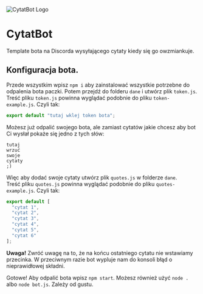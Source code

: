 ![CytatBot Logo](https://i.imgur.com/DHBJAGr.png)
# CytatBot
Template bota na Discorda wysyłającego cytaty kiedy się go owzmiankuje.

## Konfiguracja bota.
Przede wszystkim wpisz `npm i` aby zainstalować wszystkie potrzebne do odpalenia bota paczki. Potem przejdź do folderu `dane` i utwórz plik `token.js`.<br>
Treść pliku `token.js` powinna wyglądać podobnie do pliku `token-example.js`. Czyli tak:
```js
export default "tutaj wklej token bota";
```

Możesz już odpalić swojego bota, ale zamiast cytatów jakie chcesz aby bot Ci wysłał pokaże się jedno z tych słów:
```
tutaj
wrzuć
swoje
cytaty
;)
```

Więc aby dodać swoje cytaty utwórz plik `quotes.js` w folderze `dane`.<br>
Treść pliku `quotes.js` powinna wyglądać podobnie do pliku `quotes-example.js`. Czyli tak:
```js
export default [
  "cytat 1",
  "cytat 2",
  "cytat 3",
  "cytat 4",
  "cytat 5",
  "cytat 6"
];
```
**Uwaga!** Zwróć uwagę na to, że na końcu ostatniego cytatu nie wstawiamy przecinka. W przeciwnym razie bot wypluje nam do konsoli błąd o nieprawidłowej składni.

Gotowe! Aby odpalić bota wpisz `npm start`. Możesz również użyć `node .` albo `node bot.js`. Zależy od gustu.
